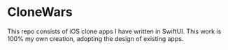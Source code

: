 # CloneWars
This repo consists of iOS clone apps I have written in SwiftUI. This work is 100% my own creation, adopting the design of existing apps.
